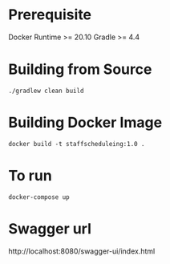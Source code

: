 Prerequisite
==
Docker Runtime >= 20.10
Gradle >= 4.4

Building from Source
==
    ./gradlew clean build

Building Docker Image
==
    docker build -t staffscheduleing:1.0 .

To run
==
    docker-compose up

Swagger url
==
http://localhost:8080/swagger-ui/index.html